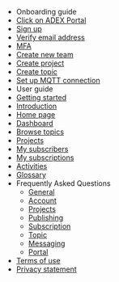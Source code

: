 *  Onboarding guide
  * [Click on ADEX Portal](User%20Guide/Click%20on%20ADEX%20Portal)
  * [Sign up](User%20Guide/Sign%20up)
  * [Verify email address](User%20Guide/Verify%20email%20address)
  * [MFA](User%20Guide/MFA)
  * [Create new team](User%20Guide/Create%20new%20team)
  * [Create project](User%20Guide/Create%20project)
  * [Create topic](User%20Guide/Create%20topic)
  * [Set up MQTT connection](User%20Guide/Set%20up%20MQTT%20connection)
*  User guide
  * [Getting started](User%20Guide/Getting%20Started)
  * [Introduction](User%20Guide/Introduction)
  * [Home page](User%20Guide/Home%20Page)
  * [Dashboard](User%20Guide/Dashboard)
  * [Browse topics](User%20Guide/Browse%20Topic)
  * [Projects](User%20Guide/Projects)
  * [My subscribers](User%20Guide/My%20Subscribers)
  * [My subscriptions](User%20Guide/My%20Subscriptions)
  * [Activities](User%20Guide/Activities)
  * [Glossary](User%20Guide/Glossary)
* Frequently Asked Questions
  * [General](FAQs/General)
  * [Account](FAQs/Account)
  * [Projects](FAQs/Projects)
  * [Publishing](FAQs/Publishing)
  * [Subscription](FAQs/Subscription)
  * [Topic](FAQs/Topic)
  * [Messaging](FAQs/Messaging)
  * [Portal](FAQs/Portal)
* [Terms of use](Terms%20of%20Use/TOU)
* [Privacy statement](Privacy%20Statement/Privacy)
